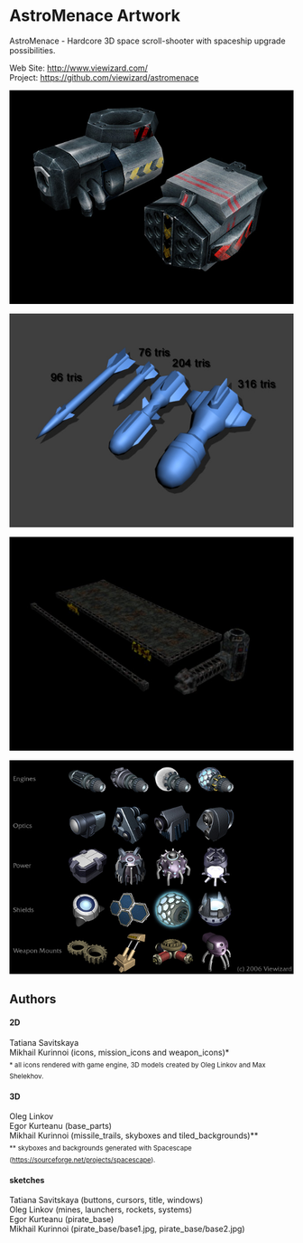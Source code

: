 # AstroMenace Artwork

AstroMenace - Hardcore 3D space scroll-shooter with spaceship upgrade possibilities.

Web Site: http://www.viewizard.com/</br>
Project: https://github.com/viewizard/astromenace

<p align="center">
  <img src="https://raw.githubusercontent.com/viewizard/astromenace-artwork/master/preview/preview1.jpg" alt="preview"/>
</p>
<p align="center">
  <img src="https://raw.githubusercontent.com/viewizard/astromenace-artwork/master/preview/preview2.jpg" alt="preview"/>
</p>
<p align="center">
  <img src="https://raw.githubusercontent.com/viewizard/astromenace-artwork/master/preview/preview3.jpg" alt="preview"/>
</p>
<p align="center">
  <img src="https://raw.githubusercontent.com/viewizard/astromenace-artwork/master/preview/preview4.jpg" alt="preview"/>
</p>

## Authors

#### 2D

Tatiana Savitskaya</br>
Mikhail Kurinnoi (icons, mission_icons and weapon_icons)* </br>
 <sub>* all icons rendered with game engine, 3D models created by Oleg Linkov and Max Shelekhov.

#### 3D

Oleg Linkov</br>
Egor Kurteanu (base_parts)</br>
Mikhail Kurinnoi (missile_trails, skyboxes and tiled_backgrounds)** </br>
 <sub>** skyboxes and backgrounds generated with Spacescape (https://sourceforge.net/projects/spacescape).

#### sketches
Tatiana Savitskaya (buttons, cursors, title, windows)</br>
Oleg Linkov (mines, launchers, rockets, systems)</br>
Egor Kurteanu (pirate_base)</br>
Mikhail Kurinnoi (pirate_base/base1.jpg, pirate_base/base2.jpg)
